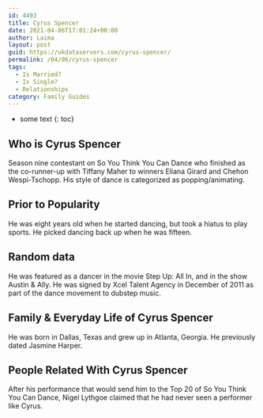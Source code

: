 ```yaml
---
id: 4493
title: Cyrus Spencer
date: 2021-04-06T17:01:24+00:00
author: Laima
layout: post
guid: https://ukdataservers.com/cyrus-spencer/
permalink: /04/06/cyrus-spencer
tags:
  - Is Married?
  - Is Single?
  - Relationships
category: Family Guides
---
```


* some text
{: toc}


## Who is Cyrus Spencer
                  
                  
                  
Season nine contestant on So You Think You Can Dance who finished as the co-runner-up with Tiffany Maher to winners Eliana Girard and Chehon Wespi-Tschopp. His style of dance is categorized as popping/animating. 
                  
              
            
              
            
                
                
                
## Prior to Popularity
                  
                  
                  
He was eight years old when he started dancing, but took a hiatus to play sports. He picked dancing back up when he was fifteen. 
                  
              
            
              
            
                
                
                
## Random data
                  
                  
                  
He was featured as a dancer in the movie Step Up: All In, and in the show Austin & Ally. He was signed by Xcel Talent Agency in December of 2011 as part of the dance movement to dubstep music. 
                  
              
            
              
            
                
                
                
## Family & Everyday Life of Cyrus Spencer
                  
                  
                  
He was born in Dallas, Texas and grew up in Atlanta, Georgia. He previously dated Jasmine Harper. 
                  
              
            
              
            
                
                
                
## People Related With Cyrus Spencer
                  
                  
                  
After his performance that would send him to the Top 20 of So You Think You Can Dance, Nigel Lythgoe claimed that he had never seen a performer like Cyrus. 
                  
              
            
              
            
                
              
            
              
              
            
            
              
            
          
          
          